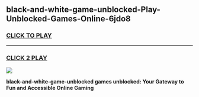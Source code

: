 
## black-and-white-game-unblocked-Play-Unblocked-Games-Online-6jdo8
<h3>
<a href="https://premium76.site?title=black-and-white-game-unblocked&ref=24A">CLICK TO PLAY</a></h3>
<hr>

<h3>
<a href="https://premium76.site?title=black-and-white-game-unblocked&ref=24A">CLICK 2 PLAY</a>
  
</h3>

<a href="https://premium76.site?title=black-and-white-game-unblocked&ref=24A"><img src="https://clearcache.store/games.png"></a>


**black-and-white-game-unblocked games unblocked: Your Gateway to Fun and Accessible Online Gaming**

